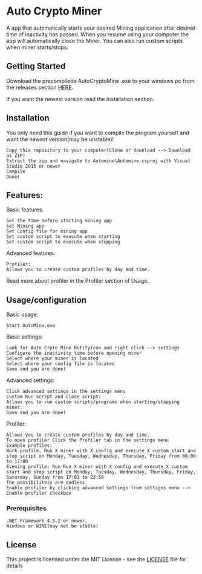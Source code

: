 # Auto Crypto Miner

A app that automatically starts your desired Mining application after desired time of inactivity has passed.
When you resume using your computer the app will automatically close the Miner. You can also run custom scripts when miner starts/stops.

## Getting Started

Download the precompilede AutoCryptoMine .exe to your windows pc from the releases section [HERE](https://github.com/GitMag/AutoCryptoMine/releases).

If you want the newest version  read the installation section.

## Installation

You only need this guide if you want to compile the program yourself and want the newest version(may be unstable)!
```
Copy this repository to your computer(Clone or download --> Download as ZIP)
Extract the zip and navigate to Automine\Automine.csproj with Visual Studio 2015 or newer
Compile
Done!
```
## Features:
Basic features:
```
Set the time before starting mining app
set Mining app
Set Config file for mining app
Set custom script to execute when starting
Set custom script to execute when stopping
```
Advanced features:
```
Profiler:
Allows you to create custom profiles by day and time. 
```
Read more about profiler in the Profiler section of Usage.

## Usage/configuration

Basic usage:
```
Start AutoMine.exe
```
Basic settings:
```
Look for Auto Crpto Mine Notifyicon and right click --> settings
Configure the inactivity time before opening miner
Select where your miner is located
Select where your config file is located
Save and you are done!
```
Advanced settings:
```
Click advanced settings in the settings menu
Custom Run script and Close script:
Allows you to run custom scripts/programs when starting/stopping miner.
Save and you are done!
```
Profiler:
```
Allows you to create custom profiles by day and time. 
To open profiler Click the Profiler tab in the settings menu
Example profiles:
Work profile, Run X miner with X config and execute X custom start and stop script on Monday, Tuesday, Wednesday, Thursday, Friday from 08:00 to 17:00
Evening profile: Run Run X miner with X config and execute X custom start and stop script on Monday, Tuesday, Wednesday, Thursday, Friday, Saturday, Sunday from 17:01 to 23:59
The possibiliteis are endless.
Enable profiler by clicking advanced settings from settigns menu --> Enable profiler checkbox
```
### Prerequisites

```
.NET Framework 4.5.2 or newer.
Windows or WINE(may not be stable)
```

## License

This project is licensed under the MIT License - see the [LICENSE](LICENSE) file for details
